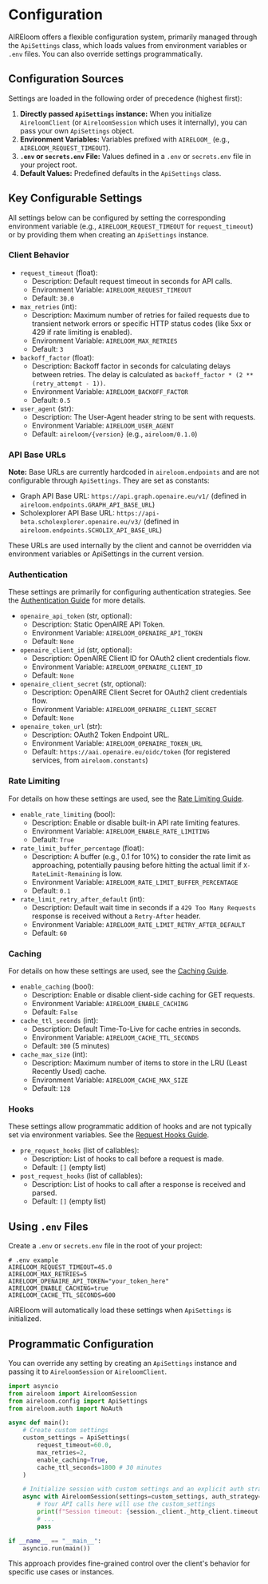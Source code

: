 # Configuration

AIREloom offers a flexible configuration system, primarily managed through the `ApiSettings` class, which loads values from environment variables or `.env` files. You can also override settings programmatically.

## Configuration Sources

Settings are loaded in the following order of precedence (highest first):

1.  **Directly passed `ApiSettings` instance:** When you initialize `AireloomClient` (or `AireloomSession` which uses it internally), you can pass your own `ApiSettings` object.
2.  **Environment Variables:** Variables prefixed with `AIRELOOM_` (e.g., `AIRELOOM_REQUEST_TIMEOUT`).
3.  **`.env` or `secrets.env` File:** Values defined in a `.env` or `secrets.env` file in your project root.
4.  **Default Values:** Predefined defaults in the `ApiSettings` class.

## Key Configurable Settings

All settings below can be configured by setting the corresponding environment variable (e.g., `AIRELOOM_REQUEST_TIMEOUT` for `request_timeout`) or by providing them when creating an `ApiSettings` instance.

### Client Behavior

*   `request_timeout` (float):
    *   Description: Default request timeout in seconds for API calls.
    *   Environment Variable: `AIRELOOM_REQUEST_TIMEOUT`
    *   Default: `30.0`
*   `max_retries` (int):
    *   Description: Maximum number of retries for failed requests due to transient network errors or specific HTTP status codes (like 5xx or 429 if rate limiting is enabled).
    *   Environment Variable: `AIRELOOM_MAX_RETRIES`
    *   Default: `3`
*   `backoff_factor` (float):
    *   Description: Backoff factor in seconds for calculating delays between retries. The delay is calculated as `backoff_factor * (2 ** (retry_attempt - 1))`.
    *   Environment Variable: `AIRELOOM_BACKOFF_FACTOR`
    *   Default: `0.5`
*   `user_agent` (str):
    *   Description: The User-Agent header string to be sent with requests.
    *   Environment Variable: `AIRELOOM_USER_AGENT`
    *   Default: `aireloom/{version}` (e.g., `aireloom/0.1.0`)

### API Base URLs

**Note:** Base URLs are currently hardcoded in `aireloom.endpoints` and are not configurable through `ApiSettings`. They are set as constants:

*   Graph API Base URL: `https://api.graph.openaire.eu/v1/` (defined in `aireloom.endpoints.GRAPH_API_BASE_URL`)
*   Scholexplorer API Base URL: `https://api-beta.scholexplorer.openaire.eu/v3/` (defined in `aireloom.endpoints.SCHOLIX_API_BASE_URL`)

These URLs are used internally by the client and cannot be overridden via environment variables or ApiSettings in the current version.

### Authentication

These settings are primarily for configuring authentication strategies. See the [Authentication Guide](../authentication.md) for more details.

*   `openaire_api_token` (str, optional):
    *   Description: Static OpenAIRE API Token.
    *   Environment Variable: `AIRELOOM_OPENAIRE_API_TOKEN`
    *   Default: `None`
*   `openaire_client_id` (str, optional):
    *   Description: OpenAIRE Client ID for OAuth2 client credentials flow.
    *   Environment Variable: `AIRELOOM_OPENAIRE_CLIENT_ID`
    *   Default: `None`
*   `openaire_client_secret` (str, optional):
    *   Description: OpenAIRE Client Secret for OAuth2 client credentials flow.
    *   Environment Variable: `AIRELOOM_OPENAIRE_CLIENT_SECRET`
    *   Default: `None`
*   `openaire_token_url` (str):
    *   Description: OAuth2 Token Endpoint URL.
    *   Environment Variable: `AIRELOOM_OPENAIRE_TOKEN_URL`
    *   Default: `https://aai.openaire.eu/oidc/token` (for registered services, from `aireloom.constants`)

### Rate Limiting

For details on how these settings are used, see the [Rate Limiting Guide](rate_limiting.md).

*   `enable_rate_limiting` (bool):
    *   Description: Enable or disable built-in API rate limiting features.
    *   Environment Variable: `AIRELOOM_ENABLE_RATE_LIMITING`
    *   Default: `True`
*   `rate_limit_buffer_percentage` (float):
    *   Description: A buffer (e.g., 0.1 for 10%) to consider the rate limit as approaching, potentially pausing before hitting the actual limit if `X-RateLimit-Remaining` is low.
    *   Environment Variable: `AIRELOOM_RATE_LIMIT_BUFFER_PERCENTAGE`
    *   Default: `0.1`
*   `rate_limit_retry_after_default` (int):
    *   Description: Default wait time in seconds if a `429 Too Many Requests` response is received without a `Retry-After` header.
    *   Environment Variable: `AIRELOOM_RATE_LIMIT_RETRY_AFTER_DEFAULT`
    *   Default: `60`

### Caching

For details on how these settings are used, see the [Caching Guide](caching.md).

*   `enable_caching` (bool):
    *   Description: Enable or disable client-side caching for GET requests.
    *   Environment Variable: `AIRELOOM_ENABLE_CACHING`
    *   Default: `False`
*   `cache_ttl_seconds` (int):
    *   Description: Default Time-To-Live for cache entries in seconds.
    *   Environment Variable: `AIRELOOM_CACHE_TTL_SECONDS`
    *   Default: `300` (5 minutes)
*   `cache_max_size` (int):
    *   Description: Maximum number of items to store in the LRU (Least Recently Used) cache.
    *   Environment Variable: `AIRELOOM_CACHE_MAX_SIZE`
    *   Default: `128`

### Hooks

These settings allow programmatic addition of hooks and are not typically set via environment variables. See the [Request Hooks Guide](hooks.md).

*   `pre_request_hooks` (list of callables):
    *   Description: List of hooks to call before a request is made.
    *   Default: `[]` (empty list)
*   `post_request_hooks` (list of callables):
    *   Description: List of hooks to call after a response is received and parsed.
    *   Default: `[]` (empty list)

## Using `.env` Files

Create a `.env` or `secrets.env` file in the root of your project:

```dotenv
# .env example
AIRELOOM_REQUEST_TIMEOUT=45.0
AIRELOOM_MAX_RETRIES=5
AIRELOOM_OPENAIRE_API_TOKEN="your_token_here"
AIRELOOM_ENABLE_CACHING=true
AIRELOOM_CACHE_TTL_SECONDS=600
```

AIREloom will automatically load these settings when `ApiSettings` is initialized.

## Programmatic Configuration

You can override any setting by creating an `ApiSettings` instance and passing it to `AireloomSession` or `AireloomClient`.

```python
import asyncio
from aireloom import AireloomSession
from aireloom.config import ApiSettings
from aireloom.auth import NoAuth

async def main():
    # Create custom settings
    custom_settings = ApiSettings(
        request_timeout=60.0,
        max_retries=2,
        enable_caching=True,
        cache_ttl_seconds=1800 # 30 minutes
    )

    # Initialize session with custom settings and an explicit auth strategy
    async with AireloomSession(settings=custom_settings, auth_strategy=NoAuth()) as session:
        # Your API calls here will use the custom_settings
        print(f"Session timeout: {session._client._http_client.timeout.read}")
        # ...
        pass

if __name__ == "__main__":
    asyncio.run(main())
```

This approach provides fine-grained control over the client's behavior for specific use cases or instances.

